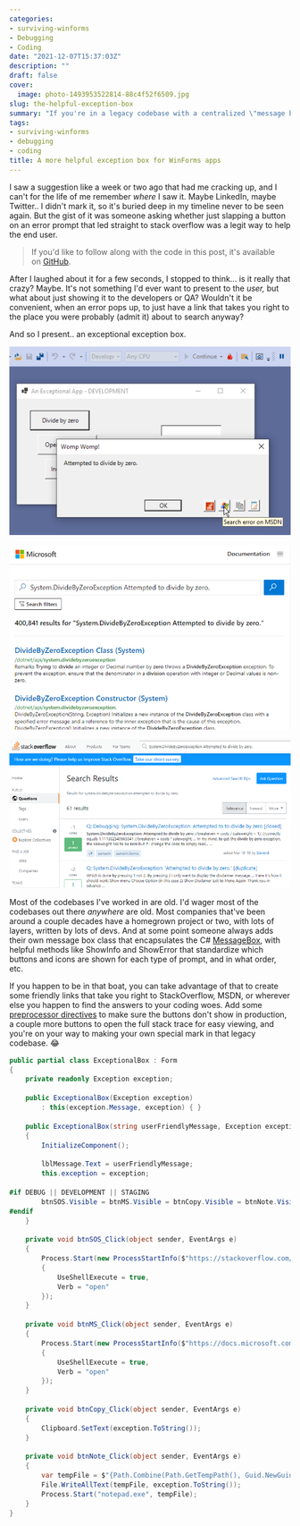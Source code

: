 ```yaml
---
categories:
- surviving-winforms
- Debugging
- Coding
date: "2021-12-07T15:37:03Z"
description: ""
draft: false
cover:
  image: photo-1493953522814-88c4f52f6509.jpg
slug: the-helpful-exception-box
summary: "If you're in a legacy codebase with a centralized \"message box\" form, why not add some features that make it work for you? \U0001F60F"
tags:
- surviving-winforms
- debugging
- coding
title: A more helpful exception box for WinForms apps
---
```

I saw a suggestion like a week or two ago that had me cracking up, and I can't for the life of me remember _where_ I saw it. Maybe LinkedIn, maybe Twitter.. I didn't mark it, so it's buried deep in my timeline never to be seen again. But the gist of it was someone asking whether just slapping a button on an error prompt that led straight to stack overflow was a legit way to help the end user.

> If you'd like to follow along with the code in this post, it's available on [GitHub](https://github.com/grantwinney/Surviving-WinForms/tree/master/Debugging/Misc/MessageBoxForDevs).

After I laughed about it for a few seconds, I stopped to think... is it really that crazy? Maybe. It's not something I'd ever want to present to the _user,_ but what about just showing it to the developers or QA? Wouldn't it be convenient, when an error pops up, to just have a link that takes you right to the place you were probably (admit it) about to search anyway?

And so I present.. an exceptional exception box.

![](image-1.png)

![](image-4.png)

![](image-3.png)

Most of the codebases I've worked in are old. I'd wager most of the codebases out there _anywhere_ are old. Most companies that've been around a couple decades have a homegrown project or two, with lots of layers, written by lots of devs. And at some point someone always adds their own message box class that encapsulates the C# [MessageBox](https://docs.microsoft.com/en-us/dotnet/api/system.windows.forms.messagebox?view=windowsdesktop-6.0), with helpful methods like ShowInfo and ShowError that standardize which buttons and icons are shown for each type of prompt, and in what order, etc.

If you happen to be in that boat, you can take advantage of that to create some friendly links that take you right to StackOverflow, MSDN, or wherever else you happen to find the answers to your coding woes. Add some [preprocessor directives](https://docs.microsoft.com/en-us/dotnet/csharp/language-reference/preprocessor-directives#conditional-compilation) to make sure the buttons don't show in production, a couple more buttons to open the full stack trace for easy viewing, and you're on your way to making your own special mark in that legacy codebase. 😂

```csharp
public partial class ExceptionalBox : Form
{
    private readonly Exception exception;

    public ExceptionalBox(Exception exception)
        : this(exception.Message, exception) { }

    public ExceptionalBox(string userFriendlyMessage, Exception exception)
    {
        InitializeComponent();
            
        lblMessage.Text = userFriendlyMessage;
        this.exception = exception;

#if DEBUG || DEVELOPMENT || STAGING
        btnSOS.Visible = btnMS.Visible = btnCopy.Visible = btnNote.Visible = true;
#endif
    }

    private void btnSOS_Click(object sender, EventArgs e)
    {
        Process.Start(new ProcessStartInfo($"https://stackoverflow.com/search?q={exception.GetType()}+{exception?.Message.Replace(' ', '+')}")
        {
            UseShellExecute = true,
            Verb = "open"
        });
    }

    private void btnMS_Click(object sender, EventArgs e)
    {
        Process.Start(new ProcessStartInfo($"https://docs.microsoft.com/en-us/search/?terms={exception.GetType()}+{exception?.Message.Replace(" ", "%20")}")
        {
            UseShellExecute = true,
            Verb = "open"
        });
    }

    private void btnCopy_Click(object sender, EventArgs e)
    {
        Clipboard.SetText(exception.ToString());
    }

    private void btnNote_Click(object sender, EventArgs e)
    {
        var tempFile = $"{Path.Combine(Path.GetTempPath(), Guid.NewGuid().ToString())}.txt";
        File.WriteAllText(tempFile, exception.ToString());
        Process.Start("notepad.exe", tempFile);
    }
}
```
